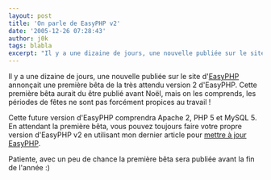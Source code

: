 ```yaml
---
layout: post
title: 'On parle de EasyPHP v2'
date: '2005-12-26 07:28:43'
author: j0k
tags: blabla
excerpt: "Il y a une dizaine de jours, une nouvelle publiée sur le site d'[EasyPHP](http://www.easyphp.org) annonçait une première bêta de la très attendu version 2 d'EasyPHP.   Cette première bêta aurait du être publié avant Noël, mais on les comprends, les périodes de fêtes ne sont pas forcément propices au travail !  \n  \nCette future version d'EasyPHP      …"
---
```


Il y a une dizaine de jours, une nouvelle publiée sur le site d'[EasyPHP](http://www.easyphp.org) annonçait une première bêta de la très attendu version 2 d'EasyPHP.   Cette première bêta aurait du être publié avant Noël, mais on les comprends, les périodes de fêtes ne sont pas forcément propices au travail !

Cette future version d'EasyPHP comprendra Apache 2, PHP 5 et MySQL 5.   En attendant la première bêta, vous pouvez toujours faire votre propre version d'EasyPHP v2 en utilisant mon dernier article pour [mettre à jour EasyPHP](http://www.j0k3r.net/articles-mettre-a-jour-easyphp-v2-7.html).

Patiente, avec un peu de chance la première bêta sera publiée avant la fin de l'année :)
